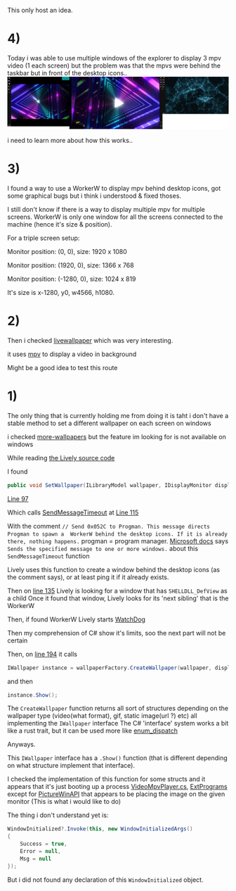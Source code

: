 This only host an idea.


# 4)
Today i was able to use multiple windows of the explorer to display 3 mpv video (1 each screen)
but the problem was that the mpvs were behind the taskbar but in front of the desktop icons..
![](assets/test1.jpg "test one screenshot")

i need to learn more about how this works..



# 3)
I found a way to use a WorkerW to display mpv behind desktop icons, got some graphical bugs but i think i understood & fixed thoses.

I still don't know if there is a way to display multiple mpv for multiple screens. WorkerW is only one window for all the screens connected to the machine (hence it's size & position).

For a triple screen setup:

Monitor position: (0, 0), size: 1920 x 1080

Monitor position: (1920, 0), size: 1366 x 768

Monitor position: (-1280, 0), size: 1024 x 819

It's size is x-1280, y0, w4566, h1080.


# 2)

Then i checked [livewallpaper](https://github.com/DaZiYuan/livewallpaper/) which was very interesting.

it uses [mpv](https://github.com/mpv-player/mpv) to display a video in background

Might be a good idea to test this route


# 1)

The only thing that is currently holding me from doing it is taht i don't have a stable method to set a different wallpaper on each screen on windows

i checked [more-wallpapers](https://github.com/LuckyTurtleDev/more-wallpapers) but the feature im looking for is not available on windows

While reading [the Lively source code](https://github.com/rocksdanister/lively)

I found
```csharp
public void SetWallpaper(ILibraryModel wallpaper, IDisplayMonitor display)
```
[Line 97](https://github.com/rocksdanister/lively/blob/c27d2d04e9d4e921c83ba74465e0869402e4fc83/src/Lively/Lively/Core/WinDesktopCore.cs#L97)

Which calls [SendMessageTimeout](https://learn.microsoft.com/en-us/windows/win32/api/winuser/nf-winuser-sendmessagetimeoutw) at [Line 115](https://github.com/rocksdanister/lively/blob/c27d2d04e9d4e921c83ba74465e0869402e4fc83/src/Lively/Lively/Core/WinDesktopCore.cs#L115)

With the comment
`// Send 0x052C to Progman. This message directs Progman to spawn a  WorkerW behind the desktop icons. If it is already there, nothing happens.`
progman = program manager.
[Microsoft docs](https://learn.microsoft.com/en-us/windows/win32/api/winuser/nf-winuser-sendmessagetimeouta) says `Sends the specified message to one or more windows.` about this `SendMessageTimeout` function

Lively uses this function to create a window behind the desktop icons (as the comment says), or at least ping it if it already exists.

Then on [line 135](https://github.com/rocksdanister/lively/blob/c27d2d04e9d4e921c83ba74465e0869402e4fc83/src/Lively/Lively/Core/WinDesktopCore.cs#L135) Lively is looking for a window that has `SHELLDLL_DefView` as a child
Once it found that window, Lively looks for its 'next sibling' that is the WorkerW

Then, if found WorkerW Lively starts [WatchDog](https://github.com/rocksdanister/lively/tree/core-separation/src/Lively/Lively.Watchdog)

Then my comprehension of C# show it's limits, soo the next part will not be certain

Then, on [line 194](https://github.com/rocksdanister/lively/blob/c27d2d04e9d4e921c83ba74465e0869402e4fc83/src/Lively/Lively/Core/WinDesktopCore.cs#L194) it calls
```csharp
IWallpaper instance = wallpaperFactory.CreateWallpaper(wallpaper, display, userSettings);
```
and then
```csharp
instance.Show();
```
The `CreateWallpaper` function returns all sort of structures depending on the wallpaper type (video(what format), gif, static image(url ?) etc) all implementing the `IWallpaper` interface
The C# 'interface' system works a bit like a rust trait, but it can be used more like [enum_dispatch](https://docs.rs/enum_dispatch/latest/enum_dispatch/)

Anyways.

This `IWallpaper` interface has a `.Show()` function (that is different depending on what structure implement that interface).

I checked the implementation of this function for some structs and it appears that it's just booting up a process [VideoMpvPlayer.cs](https://github.com/rocksdanister/lively/blob/c27d2d04e9d4e921c83ba74465e0869402e4fc83/src/Lively/Lively/Core/Wallpapers/VideoMpvPlayer.cs#L334), [ExtPrograms](https://github.com/rocksdanister/lively/blob/c27d2d04e9d4e921c83ba74465e0869402e4fc83/src/Lively/Lively/Core/Wallpapers/ExtPrograms.cs#L143) except for [PictureWinAPI](https://github.com/rocksdanister/lively/blob/c27d2d04e9d4e921c83ba74465e0869402e4fc83/src/Lively/Lively/Core/Wallpapers/PictureWinAPI.cs#L130) that appears to be placing the image on the given monitor (This is what i would like to do)

The thing i don't understand yet is:
```csharp
WindowInitialized?.Invoke(this, new WindowInitializedArgs()
{
    Success = true,
    Error = null,
    Msg = null
});
```
But i did not found any declaration of this `WindowInitialized` object.

